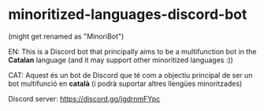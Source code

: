 # minoritized-languages-discord-bot

(might get renamed as "MinoriBot")

EN: This is a Discord bot that principally aims to be a multifunction bot in the
**Catalan** language (and it may support other minoritized languages :))

CAT: Aquest és un bot de Discord que té com a objectiu principal de ser un bot
multifunció en **català** (i podrà suportar altres llengües minoritzades)

Discord server: https://discord.gg/jgdrnmFYpc
